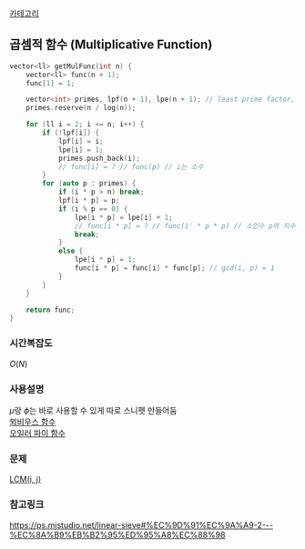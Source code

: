 [카테고리](/README.md)
## 곱셈적 함수 (Multiplicative Function)
```cpp
vector<ll> getMulFunc(int n) {
    vector<ll> func(n + 1);
    func[1] = 1;

    vector<int> primes, lpf(n + 1), lpe(n + 1); // least prime factor, least prime exponent
    primes.reserve(n / log(n));

    for (ll i = 2; i <= n; i++) {
        if (!lpf[i]) {
            lpf[i] = i;
            lpe[i] = 1;
            primes.push_back(i);
            // func[i] = ? // func(p) // i는 소수
        }
        for (auto p : primes) {
            if (i * p > n) break;
            lpf[i * p] = p;
            if (i % p == 0) {
                lpe[i * p] = lpe[i] + 1;
                // func[i * p] = ? // func(i' * p * p) // 소인수 p의 지수 1 증가
                break;
            }
            else {
                lpe[i * p] = 1;
                func[i * p] = func[i] * func[p]; // gcd(i, p) = 1
            }
        }
    }

    return func;
}
```
### 시간복잡도
$O(N)$   

### 사용설명
$\mu$랑 $\phi$는 바로 사용할 수 있게 따로 스니펫 만들어둠   
[뫼비우스 함수](/수학/뫼비우스.md)   
[오일러 파이 함수](/수학/Phi%20Function.md)   

### 문제
[LCM(i, j)](https://www.acmicpc.net/problem/11691)

### 참고링크
https://ps.mjstudio.net/linear-sieve#%EC%9D%91%EC%9A%A9-2---%EC%8A%B9%EB%B2%95%ED%95%A8%EC%88%98   